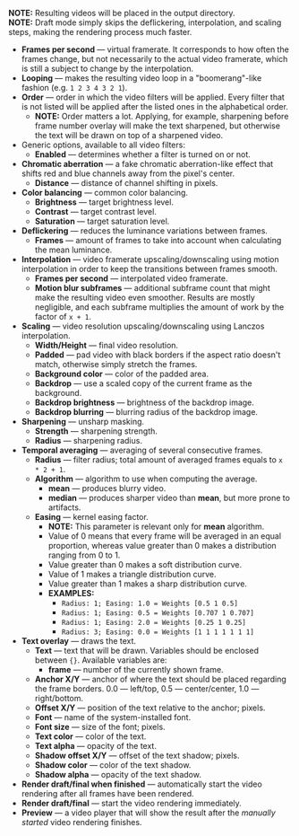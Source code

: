 **NOTE:** Resulting videos will be placed in the output directory.  
**NOTE:** Draft mode simply skips the deflickering, interpolation, and scaling steps, making the rendering process much faster.

* **Frames per second** — virtual framerate. It corresponds to how often the frames change, but not necessarily to the actual video framerate, which is still a subject to change by the interpolation.
* **Looping** — makes the resulting video loop in a "boomerang"-like fashion (e.g. `1 2 3 4 3 2 1`).
* **Order** — order in which the video filters will be applied. Every filter that is not listed will be applied after the listed ones in the alphabetical order.
    * **NOTE:** Order matters a lot. Applying, for example, sharpening before frame number overlay will make the text sharpened, but otherwise the text will be drawn on top of a sharpened video.
* Generic options, available to all video filters:
    * **Enabled** — determines whether a filter is turned on or not.
* **Chromatic aberration** — a fake chromatic aberration-like effect that shifts red and blue channels away from the pixel's center.
    * **Distance** — distance of channel shifting in pixels.
* **Color balancing** — common color balancing.
    * **Brightness** — target brightness level.
    * **Contrast** — target contrast level.
    * **Saturation** — target saturation level.
* **Deflickering** — reduces the luminance variations between frames.
    * **Frames** — amount of frames to take into account when calculating the mean luminance.
* **Interpolation** — video framerate upscaling/downscaling using motion interpolation in order to keep the transitions between frames smooth.
    * **Frames per second** — interpolated video framerate.
    * **Motion blur subframes** — additional subframe count that might make the resulting video even smoother. Results are mostly negligible, and each subframe multiplies the amount of work by the factor of `x + 1`.
* **Scaling** — video resolution upscaling/downscaling using Lanczos interpolation.
    * **Width/Height** — final video resolution.
    * **Padded** — pad video with black borders if the aspect ratio doesn't match, otherwise simply stretch the frames.
    * **Background color** — color of the padded area.
    * **Backdrop** — use a scaled copy of the current frame as the background.
    * **Backdrop brightness** — brightness of the backdrop image.
    * **Backdrop blurring** — blurring radius of the backdrop image.
* **Sharpening** — unsharp masking.
    * **Strength** — sharpening strength.
    * **Radius** — sharpening radius.
* **Temporal averaging** — averaging of several consecutive frames.
    * **Radius** — filter radius; total amount of averaged frames equals to `x * 2 + 1`.
    * **Algorithm** — algorithm to use when computing the average.
        * **mean** — produces blurry video.
        * **median** — produces sharper video than **mean**, but more prone to artifacts.
    * **Easing** — kernel easing factor.
        * **NOTE:** This parameter is relevant only for **mean** algorithm.
        * Value of 0 means that every frame will be averaged in an equal proportion, whereas value greater than 0 makes a distribution ranging from 0 to 1.
        * Value greater than 0 makes a soft distribution curve.
        * Value of 1 makes a triangle distribution curve.
        * Value greater than 1 makes a sharp distribution curve.
        * **EXAMPLES:**
            * `Radius: 1; Easing: 1.0 = Weights [0.5 1 0.5]`
            * `Radius: 1; Easing: 0.5 = Weights [0.707 1 0.707]`
            * `Radius: 1; Easing: 2.0 = Weights [0.25 1 0.25]`
            * `Radius: 3; Easing: 0.0 = Weights [1 1 1 1 1 1 1]`
* **Text overlay** — draws the text.
    * **Text** — text that will be drawn. Variables should be enclosed between `{}`. Available variables are:
        * **frame** — number of the currently shown frame.
    * **Anchor X/Y** — anchor of where the text should be placed regarding the frame borders. 0.0 — left/top, 0.5 — center/center, 1.0 — right/bottom.
    * **Offset X/Y** — position of the text relative to the anchor; pixels.
    * **Font** — name of the system-installed font.
    * **Font size** — size of the font; pixels.
    * **Text color** — color of the text.
    * **Text alpha** — opacity of the text.
    * **Shadow offset X/Y** — offset of the text shadow; pixels.
    * **Shadow color** — color of the text shadow.
    * **Shadow alpha** — opacity of the text shadow.
* **Render draft/final when finished** — automatically start the video rendering after all frames have been rendered.
* **Render draft/final** — start the video rendering immediately.
* **Preview** — a video player that will show the result after the _manually started_ video rendering finishes.
